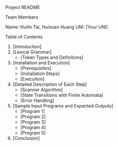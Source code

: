 Project README

Team Members

Name: Huilin Tai, Huixuan Huang
UNI: [Your UNI]


Table of Contents

1. [Introduction]
2. [Lexical Grammar]
   - [Token Types and Definitions]
3. [Installation and Execution]
   - [Prerequisites]
   - [Installation Steps]
   - [Execution]
4. [Detailed Description of Each Step]
   - [Scanner Algorithm]
   - [State Transitions with Finite Automata]
   - [Error Handling]
5. [Sample Input Programs and Expected Outputs]
   - [Program 1]
   - [Program 2]
   - [Program 3]
   - [Program 4]
   - [Program 5]
6. [Conclusion]

